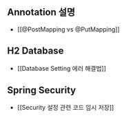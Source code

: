 
## Annotation 설명
- [[@PostMapping vs @PutMapping]]

## H2 Database
- [[Database Setting 에러 해결법]]

## Spring Security
- [[Security 설정 관련 코드 임시 저장]]